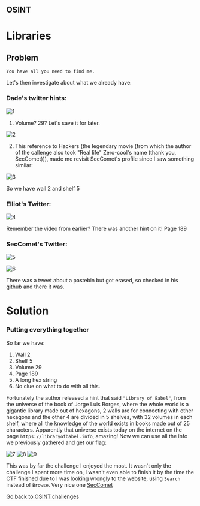 ## OSINT

# Libraries

## Problem

```
You have all you need to find me.
```

Let's then investigate about what we already have:

### Dade's twitter hints:

![1](../images/libraries_1.png)

1) Volume? 29? Let's save it for later.

![2](../images/libraries_2.png)

2) This reference to Hackers (the legendary movie (from which the author of the callenge also took "Real life" Zero-cool's name (thank you, SecComet))), made me revisit SecComet's profile since I saw something similar:


![3](../images/libraries_3.png)

So we have wall 2 and shelf 5


### Elliot's Twitter:

![4](../images/libraries_4.png)

Remember the video from earlier? There was another hint on it! Page 189

### SecComet's Twitter:

![5](../images/libraries_5.png)

![6](../images/libraries_6.png)

There was a tweet about a pastebin but got erased, so checked in his github and there it was.



# Solution

### Putting everything together

So far we have:

1) Wall 2
2) Shelf 5
3) Volume 29
4) Page 189
5) A long hex string
6) No clue on what to do with all this.


Fortunately the author released a hint that said `"Library of Babel"`, from the universe of the book of Jorge Luis Borges, where the whole world is a gigantic library made out of hexagons, 2 walls are for connecting with other hexagons and the other 4 are divided in 5 shelves, with 32 volumes in each shelf, where all the knowledge of the world exists in books made out of 25 characters. Apparently that universe exists today on the internet on the page `https://libraryofbabel.info`, amazing! Now we can use all the info we previously gathered and get our flag:

![7](../images/libraries_7.png)
![8](../images/libraries_8.png)
![9](../images/libraries_9.png)

This was by far the challenge I enjoyed the most. It wasn't only the challenge I spent more time on, I wasn't even able to finish it by the time the CTF finished due to I was looking wrongly to the website, using `Search` instead of `Browse`. Very nice one [SecComet](https://github.com/SecComet)

[Go back to OSINT challenges](./)

